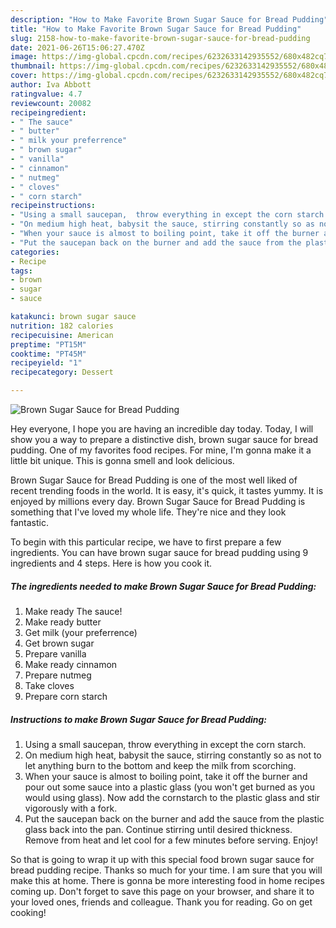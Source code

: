 ```yaml
---
description: "How to Make Favorite Brown Sugar Sauce for Bread Pudding"
title: "How to Make Favorite Brown Sugar Sauce for Bread Pudding"
slug: 2158-how-to-make-favorite-brown-sugar-sauce-for-bread-pudding
date: 2021-06-26T15:06:27.470Z
image: https://img-global.cpcdn.com/recipes/6232633142935552/680x482cq70/brown-sugar-sauce-for-bread-pudding-recipe-main-photo.jpg
thumbnail: https://img-global.cpcdn.com/recipes/6232633142935552/680x482cq70/brown-sugar-sauce-for-bread-pudding-recipe-main-photo.jpg
cover: https://img-global.cpcdn.com/recipes/6232633142935552/680x482cq70/brown-sugar-sauce-for-bread-pudding-recipe-main-photo.jpg
author: Iva Abbott
ratingvalue: 4.7
reviewcount: 20082
recipeingredient:
- " The sauce"
- " butter"
- " milk your preferrence"
- " brown sugar"
- " vanilla"
- " cinnamon"
- " nutmeg"
- " cloves"
- " corn starch"
recipeinstructions:
- "Using a small saucepan,  throw everything in except the corn starch."
- "On medium high heat, babysit the sauce, stirring constantly so as not to let anything burn to the bottom and keep the milk from scorching."
- "When your sauce is almost to boiling point, take it off the burner and pour out some sauce into a plastic glass (you won&#39;t get burned as you would using glass). Now add the cornstarch to the plastic glass and stir vigorously with a fork."
- "Put the saucepan back on the burner and add the sauce from the plastic glass back into the pan. Continue stirring until desired thickness.  Remove from heat and let cool for a few minutes before serving. Enjoy!"
categories:
- Recipe
tags:
- brown
- sugar
- sauce

katakunci: brown sugar sauce 
nutrition: 182 calories
recipecuisine: American
preptime: "PT15M"
cooktime: "PT45M"
recipeyield: "1"
recipecategory: Dessert

---
```



![Brown Sugar Sauce for Bread Pudding](https://img-global.cpcdn.com/recipes/6232633142935552/680x482cq70/brown-sugar-sauce-for-bread-pudding-recipe-main-photo.jpg)

Hey everyone, I hope you are having an incredible day today. Today, I will show you a way to prepare a distinctive dish, brown sugar sauce for bread pudding. One of my favorites food recipes. For mine, I'm gonna make it a little bit unique. This is gonna smell and look delicious.



Brown Sugar Sauce for Bread Pudding is one of the most well liked of recent trending foods in the world. It is easy, it's quick, it tastes yummy. It is enjoyed by millions every day. Brown Sugar Sauce for Bread Pudding is something that I've loved my whole life. They're nice and they look fantastic.


To begin with this particular recipe, we have to first prepare a few ingredients. You can have brown sugar sauce for bread pudding using 9 ingredients and 4 steps. Here is how you cook it.

<!--inarticleads1-->

##### The ingredients needed to make Brown Sugar Sauce for Bread Pudding:

1. Make ready  The sauce!
1. Make ready  butter
1. Get  milk (your preferrence)
1. Get  brown sugar
1. Prepare  vanilla
1. Make ready  cinnamon
1. Prepare  nutmeg
1. Take  cloves
1. Prepare  corn starch




<!--inarticleads2-->

##### Instructions to make Brown Sugar Sauce for Bread Pudding:

1. Using a small saucepan,  throw everything in except the corn starch.
1. On medium high heat, babysit the sauce, stirring constantly so as not to let anything burn to the bottom and keep the milk from scorching.
1. When your sauce is almost to boiling point, take it off the burner and pour out some sauce into a plastic glass (you won&#39;t get burned as you would using glass). Now add the cornstarch to the plastic glass and stir vigorously with a fork.
1. Put the saucepan back on the burner and add the sauce from the plastic glass back into the pan. Continue stirring until desired thickness.  Remove from heat and let cool for a few minutes before serving. Enjoy!




So that is going to wrap it up with this special food brown sugar sauce for bread pudding recipe. Thanks so much for your time. I am sure that you will make this at home. There is gonna be more interesting food in home recipes coming up. Don't forget to save this page on your browser, and share it to your loved ones, friends and colleague. Thank you for reading. Go on get cooking!
